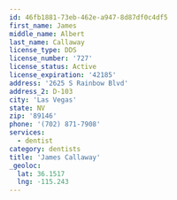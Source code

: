 ```yaml
---
id: 46fb1881-73eb-462e-a947-8d87df0c4df5
first_name: James
middle_name: Albert
last_name: Callaway
license_type: DDS
license_number: '727'
license_status: Active
license_expiration: '42185'
address: '2625 S Rainbow Blvd'
address_2: D-103
city: 'Las Vegas'
state: NV
zip: '89146'
phone: '(702) 871-7908'
services:
  - dentist
category: dentists
title: 'James Callaway'
_geoloc:
  lat: 36.1517
  lng: -115.243
---
```

